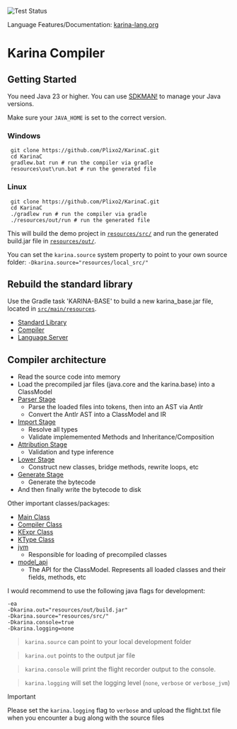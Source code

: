 ![Test Status](https://github.com/Plixo2/KarinaC/actions/workflows/gradle.yml/badge.svg)

Language Features/Documentation: [karina-lang.org](https://karina-lang.org/Intro.html)

# Karina Compiler 

## Getting Started

You need Java 23 or higher.
You can use [SDKMAN!](https://sdkman.io/) to manage your Java versions.

Make sure your `JAVA_HOME` is set to the correct version.

### Windows
```shell
 git clone https://github.com/Plixo2/KarinaC.git
 cd KarinaC
 gradlew.bat run # run the compiler via gradle
 resources\out\run.bat # run the generated file
```

### Linux
```shell
 git clone https://github.com/Plixo2/KarinaC.git
 cd KarinaC
 ./gradlew run # run the compiler via gradle
 ./resources/out/run # run the generated file
 ```
 

This will build the demo project in [`resources/src/`](resources/src/) and run the generated build.jar file in [`resources/out/`](resources/out/).

You can set the `karina.source` system property to point to your own source folder:
`-Dkarina.source="resources/local_src/"`

## Rebuild the standard library

Use the Gradle task 'KARINA-BASE' to build a new karina_base.jar file, located in [`src/main/resources`](src/main/resources).



- [Standard Library](src/main/java/karina/lang/)
- [Compiler](src/main/java/org/karina/lang/compiler)
- [Language Server](src/main/java/org/karina/lang/lsp)

## Compiler architecture

- Read the source code into memory
- Load the precompiled jar files (java.core and the karina.base) into a ClassModel
- [Parser Stage](src/main/java/org/karina/lang/compiler/stages/parser/ParseProcessor.java)
  - Parse the loaded files into tokens, then into an AST via Antlr
  - Convert the Antlr AST into a ClassModel and IR
- [Import Stage](src/main/java/org/karina/lang/compiler/stages/imports/ImportProcessor.java)
  - Resolve all types
  - Validate implememented Methods and Inheritance/Composition
- [Attribution Stage](src/main/java/org/karina/lang/compiler/stages/attrib/AttributionProcessor.java)
  - Validation and type inference
- [Lower Stage](src/main/java/org/karina/lang/compiler/stages/lower/LoweringProcessor.java)
  - Construct new classes, bridge methods, rewrite loops, etc
- [Generate Stage](src/main/java/org/karina/lang/compiler/stages/generate/GenerationProcessor.java)
  - Generate the bytecode
- And then finally write the bytecode to disk

Other important classes/packages:
- [Main Class](src/main/java/org/karina/lang/compiler/boot/Main.java)
- [Compiler Class](src/main/java/org/karina/lang/compiler/api/KarinaDefaultCompiler.java)
- [KExpr Class](src/main/java/org/karina/lang/compiler/objects/KExpr.java)
- [KType Class](src/main/java/org/karina/lang/compiler/objects/KType.java)
- [jvm](src/main/java/org/karina/lang/compiler/jvm_loading)
  - Responsible for loading of precompiled classes
- [model_api](src/main/java/org/karina/lang/compiler/model_api)
  - The API for the ClassModel. Represents all loaded classes and their fields, methods, etc

I would recommend to use the following java flags for development:

```shell
-ea 
-Dkarina.out="resources/out/build.jar"  
-Dkarina.source="resources/src/" 
-Dkarina.console=true 
-Dkarina.logging=none
```

> `karina.source` can point to your local development folder

> `karina.out` points to the output jar file

> `karina.console` will print the flight recorder output to the console.

> `karina.logging` will set the logging level (`none`, `verbose` or `verbose_jvm`)

> [!IMPORTANT]
> Please set the `karina.logging` flag to `verbose` and upload the flight.txt file when you encounter a bug along with the source files


